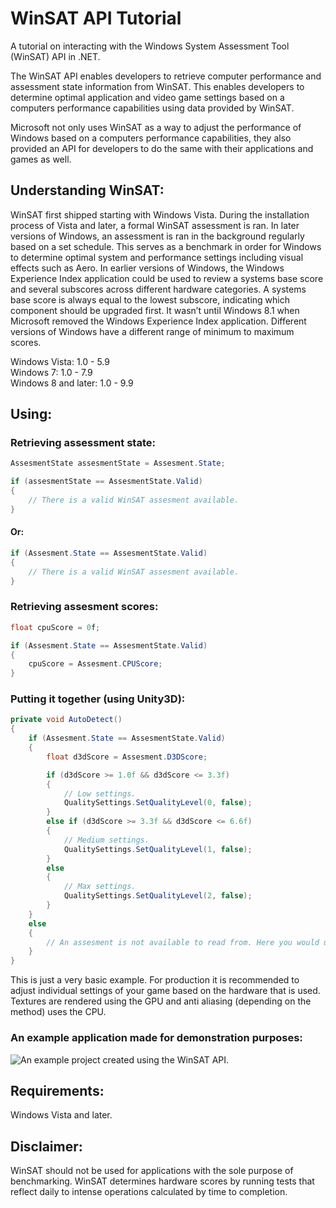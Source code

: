 # WinSAT API Tutorial
A tutorial on interacting with the Windows System Assessment Tool (WinSAT) API in .NET.

The WinSAT API enables developers to retrieve computer performance and assessment state information from WinSAT. This enables developers to determine optimal application and video game settings based on a computers performance capabilities using data provided by WinSAT.

Microsoft not only uses WinSAT as a way to adjust the performance of Windows based on a computers performance capabilities, they also provided an API for developers to do the same with their applications and games as well.

## Understanding WinSAT:

WinSAT first shipped starting with Windows Vista. During the installation process of Vista and later, a formal WinSAT assessment is ran. In later versions of Windows, an assessment is ran in the background regularly based on a set schedule. This serves as a benchmark in order for Windows to determine optimal system and performance settings including visual effects such as Aero. In earlier versions of Windows, the Windows Experience Index application could be used to review a systems base score and several subscores across different hardware categories. A systems base score is always equal to the lowest subscore, indicating which component should be upgraded first. It wasn’t until Windows 8.1 when Microsoft removed the Windows Experience Index application. Different versions of Windows have a different range of minimum to maximum scores.

Windows Vista: 1.0 - 5.9  
Windows 7: 1.0 - 7.9  
Windows 8 and later: 1.0 - 9.9  

## Using:

### Retrieving assessment state:

```c#
AssesmentState assesmentState = Assesment.State;

if (assesmentState == AssesmentState.Valid)
{
    // There is a valid WinSAT assesment available.
}
```

#### Or:

```c#
if (Assesment.State == AssesmentState.Valid)
{
    // There is a valid WinSAT assesment available.
}
```

### Retrieving assesment scores:

```c#
float cpuScore = 0f;

if (Assesment.State == AssesmentState.Valid)
{
    cpuScore = Assesment.CPUScore;
}
```

### Putting it together (using Unity3D):

```c#
private void AutoDetect()
{
    if (Assesment.State == AssesmentState.Valid)
    {
        float d3dScore = Assesment.D3DScore;

        if (d3dScore >= 1.0f && d3dScore <= 3.3f)
        {
            // Low settings.
            QualitySettings.SetQualityLevel(0, false);
        }
        else if (d3dScore >= 3.3f && d3dScore <= 6.6f)
        {
            // Medium settings.
            QualitySettings.SetQualityLevel(1, false);
        }
        else
        {
            // Max settings.
            QualitySettings.SetQualityLevel(2, false);
        }
    }
    else
    {
        // An assesment is not available to read from. Here you would use another method.
    }
}
```
This is just a very basic example. For production it is recommended to adjust individual settings of your game based on the hardware that is used. Textures are rendered using the GPU and anti aliasing (depending on the method) uses the CPU.
### An example application made for demonstration purposes:
![An example project created using the WinSAT API.](https://www.dl.dropboxusercontent.com/s/48bl16gaz5ep8bo/Photo%20Mar%2013%2C%207%2053%2051%20PM.jpg?dl=1)

## Requirements:
Windows Vista and later.

## Disclaimer:

WinSAT should not be used for applications with the sole purpose of benchmarking. WinSAT determines hardware scores by running tests that reflect daily to intense operations calculated by time to completion.
